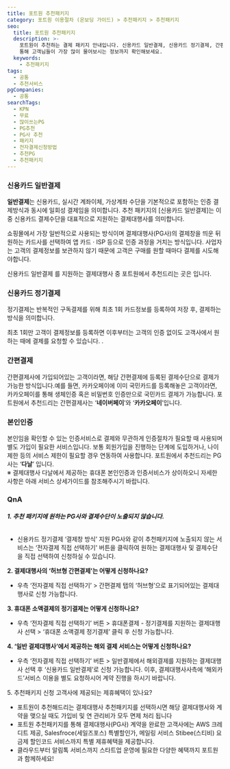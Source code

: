 ```yaml
---
title: 포트원 추천패키지
category: 포트원 이용절차 (온보딩 가이드) > 추천패키지 > 추천패키지
seo:
  title: 포트원 추천패키지
  description: >-
    포트원이 추천하는 결제 패키지 안내입니다. 신용카드 일반결제, 신용카드 정기결제, 간편결제, 본인인증으로 구성되어 있습니다. Q&A를
    통해 고객님들이 가장 많이 물어보시는 정보까지 확인해보세요.
  keywords:
    - 추천패키지
tags:
  - 공통
  - 추천서비스
pgCompanies:
  - 공통
searchTags:
  - KPN
  - 무료
  - 많이쓰는PG
  - PG추천
  - PG사 추천
  - 패키지
  - 전자결제신청방법
  - 추천PG
  - 추천패키지
---
```


### **신용카드 일반결제**

**일반결제**는 신용카드, 실시간 계좌이체, 가상계좌 수단을 기본적으로 포함하는 인증 결제방식과 동시에 일회성 결제임을 의미합니다. 추천 패키지의 \[신용카드 일반결제]는 이 중 신용카드 결제수단을 대표적으로 지원하는 결제대행사를 의미합니다.

쇼핑몰에서 가장 일반적으로 사용되는 방식이며 결제대행사(PG사)의 결제창을 띄운 뒤 원하는 카드사를 선택하여 앱 카드 · ISP 등으로 인증 과정을 거치는 방식입니다. 사업자는 고객의 결제정보를 보관하지 않기 때문에 고객은 구매를 원할 때마다 결제를 시도해야합니다.

신용카드 일반결제 를 지원하는 결제대행사 중 포트원에서 추천드리는 곳은 <Highlight text="&quot;한국결제네트웍스(KPN)&quot;" /> 입니다.

<Callout icon="" title="일반결제 가이드 자세히 보러가기↗" />



### **신용카드 정기결제**

정기결제는 반복적인 구독결제를 위해 최초 1회 카드정보를 등록하여 저장 후, 결제하는 방식을 의미합니다.

최초 1회만 고객이 결제정보를 등록하면 이후부터는 고객의 인증 없이도 고객사에서 원하는 때에 결제를 요청할 수 있습니다. .

<Callout icon="" title="정기결제 가이드 자세히 보러가기↗ " />

### **간편결제**

간편결제사에 가입되어있는 고객이라면, 해당 간편결제에 등록된 결제수단으로 결제가 가능한 방식입니다.예를 들면, 카카오페이에 이미 국민카드를 등록해놓은 고객이라면, 카카오페이를 통해 생체인증 혹은 비밀번호 인증만으로 국민카드 결제가 가능합니다. 포트원에서 추천드리는 간편결제사는 ‘**네이버페이**’와 ‘**카카오페이**’입니다.

<Callout icon="" title="간편결제 가이드 자세히 보러가기↗" />

### **본인인증**

본인임을 확인할 수 있는 인증서비스로 결제와 무관하게 인증절차가 필요할 때 사용되며 별도 가입이 필요한 서비스입니다. 보통 회원가입을 진행하는 단계에 도입하거나, 나이 제한 등의 서비스 제한이 필요할 경우 연동하여 사용합니다. 포트원에서 추천드리는 PG사는 ‘**다날**’ 입니다.\
※ 결제대행사 다날에서 제공하는 휴대폰 본인인증과 인증서비스가 상이하오니 자세한 사항은 아래 서비스 상세가이드를 참조해주시기 바랍니다.

<Callout icon="" title="본인인증 가이드 자세히 보러가기↗" />

### **QnA**

###### **1. 추천 패키지에 원하는 PG사와 결제수단이 노출되지 않습니다.**

- 신용카드 정기결제 ‘결제창 방식’ 지원 PG사와 같이 추천패키지에 노출되지 않는 서비스는 ‘전자결제 직접 선택하기' 버튼을 클릭하여 원하는 결제대행사 및 결제수단을 직접 선택하여 신청하실 수 있습니다.

<Callout title="전자결제 신청방법 보러가기 ↗" content="" />

**2. 결제대행사의 ‘허브형 간편결제’는 어떻게 신청하나요?**

- 우측 ‘전자결제 직접 선택하기’  > 간편결제 탭의 ‘허브형’으로 표기되어있는 결제대행사로 신청 가능합니다.

<Callout title="허브형 간편결제 지원하는 결제대행사 보러가기 ↗" />

<Callout content="결제대행사에 따라 허브형 간편결제용 PG상점아이디를 추가로 발급할 수 있습니다.
이런 경우 결제연동시 추가 발급된 PG상점아이디로 호출되도록 구현하시기 바랍니다." title="참고사항" icon="💡" />



**3. 휴대폰 소액결제의 정기결제는 어떻게 신청하나요?**

- 우측 ‘전자결제 직접 선택하기’ 버튼 > 휴대폰결제 - 정기결제를 지원하는 결제대행사 선택 > ‘휴대폰 소액결제 정기결제’ 클릭 후 신청 가능합니다.



**4. ‘일반 결제대행사’에서 제공하는 해외 결제 서비스는 어떻게 신청하나요?**

- 우측 ‘전자결제 직접 선택하기’ 버튼 > 일반결제에서 해외결제를 지원하는 결제대행사 선택 후 ‘신용카드 일반결제’로 신청 가능합니다. 이후, 결제대행사사측에 ‘해외카드’서비스 이용을 별도 요청하시어 계약 진행을 하시기 바랍니다.

5\. 추천패키지 신청 고객사에 제공되는 제휴혜택이 있나요?

- 포트원이 추천해드리는 결제대행사 추천패키지를 선택하시면 해당 결제대행사와 계약을 맺으실 때도 가입비 및 연 관리비가 모두 면제 처리 됩니다
- 포트원 추천패키지를 통해 결제대행사(PG사) 계약을 완료한 고객사에는 AWS 크레디트 제공, Salesfroce(세일즈포스) 특별할인가, 메일링 서비스 Stibee(스티비) 요금제 할인코드 서비스까지 특별 제휴혜택을 제공합니다.
- 클라우드부터 알림톡 서비스까지 스타트업 운영에 필요한 다양한 혜택까지 포트원과 함께하세요!

<Callout title="포트원 제휴혜택 보러가기 ↗" />
